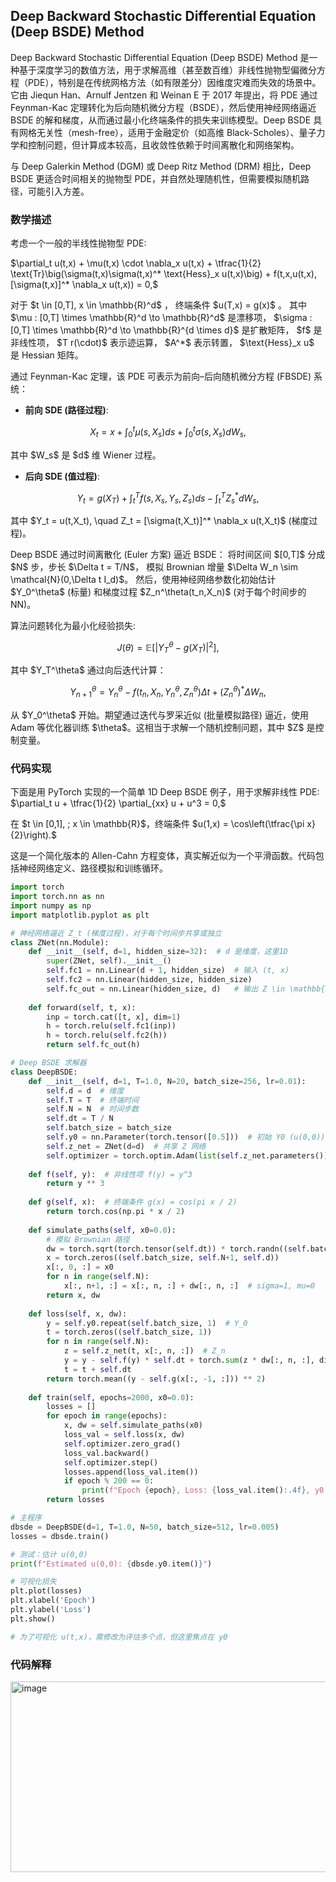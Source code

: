 ## Deep Backward Stochastic Differential Equation (Deep BSDE) Method
Deep Backward Stochastic Differential Equation (Deep BSDE) Method 是一种基于深度学习的数值方法，用于求解高维（甚至数百维）非线性抛物型偏微分方程（PDE），特别是在传统网格方法（如有限差分）因维度灾难而失效的场景中。它由 Jiequn Han、Arnulf Jentzen 和 Weinan E 于 2017 年提出，将 PDE 通过 Feynman-Kac 定理转化为后向随机微分方程（BSDE），然后使用神经网络逼近 BSDE 的解和梯度，从而通过最小化终端条件的损失来训练模型。Deep BSDE 具有网格无关性（mesh-free），适用于金融定价（如高维 Black-Scholes）、量子力学和控制问题，但计算成本较高，且收敛性依赖于时间离散化和网络架构。

与 Deep Galerkin Method (DGM) 或 Deep Ritz Method (DRM) 相比，Deep BSDE 更适合时间相关的抛物型 PDE，并自然处理随机性，但需要模拟随机路径，可能引入方差。

### 数学描述


考虑一个一般的半线性抛物型 PDE:

$\partial_t u(t,x) + \mu(t,x) \cdot \nabla_x u(t,x) + \tfrac{1}{2} \text{Tr}\big(\sigma(t,x)\sigma(t,x)^* \text{Hess}_x u(t,x)\big)  +  f(t,x,u(t,x),[\sigma(t,x)]^* \nabla_x u(t,x)) = 0,$ 

对于 $t \in \[0,T], x \in \mathbb{R}^d\$ ， 终端条件 $u(T,x) = g(x)\$ 。
其中 \$\mu : \[0,T] \times \mathbb{R}^d \to \mathbb{R}^d\$ 是漂移项，
$\sigma : \[0,T] \times \mathbb{R}^d \to \mathbb{R}^{d \times d}\$ 是扩散矩阵，
$f\$ 是非线性项， \$T r(\cdot)\$ 表示迹运算， $A^\*\$ 表示转置， $\text{Hess}\_x u\$ 是 Hessian 矩阵。

通过 Feynman-Kac 定理，该 PDE 可表示为前向–后向随机微分方程 (FBSDE) 系统：

* **前向 SDE (路径过程)**:

$$
X_t = x + \int_0^t \mu(s,X_s) ds + \int_0^t \sigma(s,X_s) dW_s,
$$

其中 $W\_s\$ 是 $d\$ 维 Wiener 过程。

* **后向 SDE (值过程)**:

$$
Y_t = g(X_T) + \int_t^T f(s,X_s,Y_s,Z_s) ds - \int_t^T Z_s^* dW_s,
$$

其中 $Y\_t = u(t,X\_t), \quad Z\_t = \[\sigma(t,X\_t)]^\* \nabla\_x u(t,X\_t)\$ (梯度过程)。


Deep BSDE 通过时间离散化 (Euler 方案) 逼近 BSDE：
将时间区间 $\[0,T]\$ 分成 \$N\$ 步，步长 \$\Delta t = T/N\$，
模拟 Brownian 增量 \$\Delta W\_n \sim \mathcal{N}(0,\Delta t I\_d)\$。
然后，使用神经网络参数化初始估计 \$Y\_0^\theta\$ (标量) 和梯度过程 \$Z\_n^\theta(t\_n,X\_n)\$ (对于每个时间步的 NN)。

算法问题转化为最小化经验损失:

$$
J(\theta) = \mathbb{E}\Big[ \big| Y_T^\theta - g(X_T) \big|^2 \Big],
$$

其中 \$Y\_T^\theta\$ 通过向后迭代计算：

$$
Y_{n+1}^\theta = Y_n^\theta - f(t_n, X_n, Y_n^\theta, Z_n^\theta)\Delta t + (Z_n^\theta)^* \Delta W_n,
$$

从 \$Y\_0^\theta\$ 开始。期望通过迭代与罗采近似 (批量模拟路径) 逼近，使用 Adam 等优化器训练 \$\theta\$。这相当于求解一个随机控制问题，其中 \$Z\$ 是控制变量。



### 代码实现


下面是用 PyTorch 实现的一个简单 1D Deep BSDE 例子，用于求解非线性 PDE: $\partial_t u + \tfrac{1}{2} \partial_{xx} u + u^3 = 0,$ 

在 \$t \in \[0,1], ; x \in \mathbb{R}\$，终端条件 $u(1,x) = \cos\left(\tfrac{\pi x}{2}\right).$ 

这是一个简化版本的 Allen-Cahn 方程变体，真实解近似为一个平滑函数。代码包括神经网络定义、路径模拟和训练循环。




```python
import torch
import torch.nn as nn
import numpy as np
import matplotlib.pyplot as plt

# 神经网络逼近 Z_t (梯度过程)，对于每个时间步共享或独立
class ZNet(nn.Module):
    def __init__(self, d=1, hidden_size=32):  # d 是维度，这里1D
        super(ZNet, self).__init__()
        self.fc1 = nn.Linear(d + 1, hidden_size)  # 输入 (t, x)
        self.fc2 = nn.Linear(hidden_size, hidden_size)
        self.fc_out = nn.Linear(hidden_size, d)   # 输出 Z \in \mathbb{R}^d
    
    def forward(self, t, x):
        inp = torch.cat([t, x], dim=1)
        h = torch.relu(self.fc1(inp))
        h = torch.relu(self.fc2(h))
        return self.fc_out(h)

# Deep BSDE 求解器
class DeepBSDE:
    def __init__(self, d=1, T=1.0, N=20, batch_size=256, lr=0.01):
        self.d = d  # 维度
        self.T = T  # 终端时间
        self.N = N  # 时间步数
        self.dt = T / N
        self.batch_size = batch_size
        self.y0 = nn.Parameter(torch.tensor([0.5]))  # 初始 Y0 (u(0,0))
        self.z_net = ZNet(d=d)  # 共享 Z 网络
        self.optimizer = torch.optim.Adam(list(self.z_net.parameters()) + [self.y0], lr=lr)
    
    def f(self, y):  # 非线性项 f(y) = y^3
        return y ** 3
    
    def g(self, x):  # 终端条件 g(x) = cos(pi x / 2)
        return torch.cos(np.pi * x / 2)
    
    def simulate_paths(self, x0=0.0):
        # 模拟 Brownian 路径
        dw = torch.sqrt(torch.tensor(self.dt)) * torch.randn((self.batch_size, self.N, self.d))
        x = torch.zeros((self.batch_size, self.N+1, self.d))
        x[:, 0, :] = x0
        for n in range(self.N):
            x[:, n+1, :] = x[:, n, :] + dw[:, n, :]  # sigma=1, mu=0
        return x, dw
    
    def loss(self, x, dw):
        y = self.y0.repeat(self.batch_size, 1)  # Y_0
        t = torch.zeros((self.batch_size, 1))
        for n in range(self.N):
            z = self.z_net(t, x[:, n, :])  # Z_n
            y = y - self.f(y) * self.dt + torch.sum(z * dw[:, n, :], dim=1, keepdim=True)
            t = t + self.dt
        return torch.mean((y - self.g(x[:, -1, :])) ** 2)
    
    def train(self, epochs=2000, x0=0.0):
        losses = []
        for epoch in range(epochs):
            x, dw = self.simulate_paths(x0)
            loss_val = self.loss(x, dw)
            self.optimizer.zero_grad()
            loss_val.backward()
            self.optimizer.step()
            losses.append(loss_val.item())
            if epoch % 200 == 0:
                print(f"Epoch {epoch}, Loss: {loss_val.item():.4f}, y0: {self.y0.item():.4f}")
        return losses

# 主程序
dbsde = DeepBSDE(d=1, T=1.0, N=50, batch_size=512, lr=0.005)
losses = dbsde.train()

# 测试：估计 u(0,0)
print(f"Estimated u(0,0): {dbsde.y0.item()}")

# 可视化损失
plt.plot(losses)
plt.xlabel('Epoch')
plt.ylabel('Loss')
plt.show()

# 为了可视化 u(t,x)，需修改为评估多个点，但这里焦点在 y0
```

### 代码解释
<img width="863" height="305" alt="image" src="https://github.com/user-attachments/assets/c460de85-baf3-47dc-9ce0-796b5e0286f9" />
